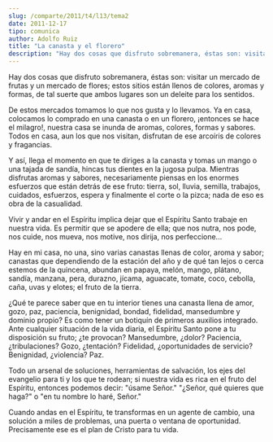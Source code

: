 ```yaml
---
slug: /comparte/2011/t4/l13/tema2
date: 2011-12-17
tipo: comunica
author: Adolfo Ruiz
title: "La canasta y el florero"
description: "Hay dos cosas que disfruto sobremanera, éstas son: visitar un mercado de frutas  y un mercado de flores; estos sitios están llenos de colores, aromas y formas,  de tal suerte que ambos lugares son un deleite para los sentidos. De estos  mercados tomamos lo que nos gusta y lo l..."
---
```


Hay dos cosas que disfruto sobremanera, éstas son: visitar un mercado de frutas y un mercado de flores; estos sitios están llenos de colores, aromas y formas, de tal suerte que ambos lugares son un deleite para los sentidos.

De estos mercados tomamos lo que nos gusta y lo llevamos. Ya en casa, colocamos lo comprado en una canasta o en un florero, ¡entonces se hace el milagro!, nuestra casa se inunda de aromas, colores, formas y sabores. Todos en casa, aun los que nos visitan, disfrutan de ese arcoíris de colores y fragancias.

Y así, llega el momento en que te diriges a la canasta y tomas un mango o una tajada de sandía, hincas tus dientes en la jugosa pulpa. Mientras disfrutas aromas y sabores, necesariamente piensas en los enormes esfuerzos que están detrás de ese fruto: tierra, sol, lluvia, semilla, trabajos, cuidados, esfuerzos, espera y finalmente el corte o la pizca; nada de eso es obra de la casualidad.

Vivir y andar en el Espíritu implica dejar que el Espíritu Santo trabaje en nuestra vida. Es permitir que se apodere de ella; que nos nutra, nos pode, nos cuide, nos mueva, nos motive, nos dirija, nos perfeccione...

Hay en mi casa, no una, sino varias canastas llenas de color, aroma y sabor; canastas que dependiendo de la estación del año y de qué tan lejos o cerca estemos de la quincena, abundan en papaya, melón, mango, plátano, sandía, manzana, pera, durazno, jícama, aguacate, tomate, coco, cebolla, caña, uvas y elotes; el fruto de la tierra.

¿Qué te parece saber que en tu interior tienes una canasta llena de amor, gozo, paz, paciencia, benignidad, bondad, fidelidad, mansedumbre y dominio propio? Es como tener un botiquín de primeros auxilios integrado. Ante cualquier situación de la vida diaria, el Espíritu Santo pone a tu disposición su fruto; ¿te provocan? Mansedumbre, ¿dolor? Paciencia, ¿tribulaciones? Gozo, ¿tentación? Fidelidad, ¿oportunidades de servicio? Benignidad, ¿violencia? Paz.

Todo un arsenal de soluciones, herramientas de salvación, los ejes del evangelio para ti y los que te rodean; si nuestra vida es rica en el fruto del Espíritu, entonces podemos decir: "úsame Señor." "¿Señor, qué quieres que haga?" o "en tu nombre lo haré, Señor."

Cuando andas en el Espíritu, te transformas en un agente de cambio, una solución a miles de problemas, una puerta o ventana de oportunidad. Precisamente ese es el plan de Cristo para tu vida.
